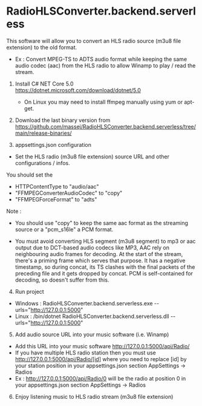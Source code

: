 # RadioHLSConverter.backend.serverless

This software will allow you to convert an HLS radio source (m3u8 file extension) to the old format.
- Ex : Convert MPEG-TS to ADTS audio format while keeping the same audio codec (aac) from the HLS radio to allow Winamp to play / read the stream.

1. Install C# NET Core 5.0 https://dotnet.microsoft.com/download/dotnet/5.0

	- On Linux you may need to install ffmpeg manually using yum or apt-get.
	
2. Download the last binary version from https://github.com/massej/RadioHLSConverter.backend.serverless/tree/main/release-binaries/

3. appsettings.json configuration
 - Set the HLS radio (m3u8 file extension) source URL and other configurations / infos.

You should set the 
 - HTTPContentType to "audio/aac"
 - "FFMPEGConverterAudioCodec" to "copy"
 - "FFMPEGForceFormat" to "adts"

Note :
 - You should use "copy" to keep the same aac format as the streaming source or a "pcm_s16le" a PCM format.

 - You must avoid converting HLS segment (m3u8 segment) to mp3 or aac output due to DCT-based audio codecs like MP3, AAC rely on neighbouring audio frames for decoding. At the start of the stream, there's a priming frame which serves that purpose. It has a negative timestamp, so during concat, its TS clashes with the final packets of the preceding file and it gets dropped by concat. PCM is self-contained for decoding, so doesn't suffer from this.

4. Run project 

 - Windows : RadioHLSConverter.backend.serverless.exe --urls="http://127.0.0.1:5000"
 - Linux : /bin/dotnet RadioHLSConverter.backend.serverless.dll --urls="http://127.0.0.1:5000"

5. Add audio source URL into your music software (i.e. Winamp)
 - Add this URL into your music software http://127.0.0.1:5000/api/Radio/
 - If you have multiple HLS radio station then you must use http://127.0.0.1:5000/api/Radio/[id] where you need to replace [id] by your station position in your appsettings.json section AppSettings -> Radios
 - Ex : http://127.0.0.1:5000/api/Radio/0 will be the radio at position 0 in your appsettings.json section AppSettings -> Radios

6. Enjoy listening music to HLS radio stream (m3u8 file extension)
